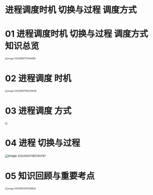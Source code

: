 # 进程调度时机 切换与过程 调度方式



# 01 进程调度时机 切换与过程 调度方式 知识总览

<img src="https://cvp.oss-cn-shanghai.aliyuncs.com/picgo/202406071714999.png" alt="image-20240607171444916" style="zoom:50%;" />



# 02 进程调度 时机

<img src="https://cvp.oss-cn-shanghai.aliyuncs.com/picgo/202406071842432.png" alt="image-20240607184228046" style="zoom:50%;" />



# 03 进程调度 方式

<img src="https://cvp.oss-cn-shanghai.aliyuncs.com/picgo/202405011919602.png" style="zoom:50%;" />



# 04 进程 切换与过程

<img src="https://cvp.oss-cn-shanghai.aliyuncs.com/picgo/202405011957940.png" alt="image-20240501195740797" style="zoom: 67%;" />



# 05 知识回顾与重要考点

<img src="https://cvp.oss-cn-shanghai.aliyuncs.com/picgo/202405012015069.png" alt="image-20240501201528942" style="zoom:50%;" />